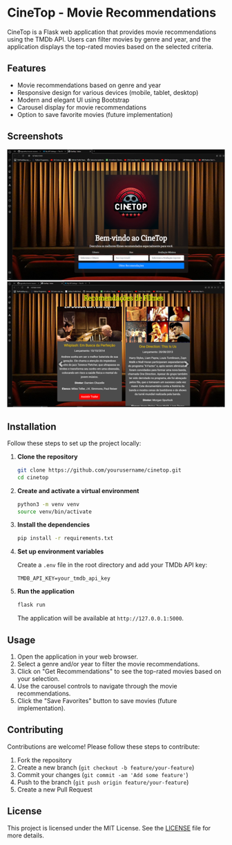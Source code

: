# CineTop - Movie Recommendations

CineTop is a Flask web application that provides movie recommendations using the TMDb API. Users can filter movies by genre and year, and the application displays the top-rated movies based on the selected criteria.

## Features

- Movie recommendations based on genre and year
- Responsive design for various devices (mobile, tablet, desktop)
- Modern and elegant UI using Bootstrap
- Carousel display for movie recommendations
- Option to save favorite movies (future implementation)

## Screenshots

![Home Page](screenshots/home.png)
![Recommendations Page](screenshots/recommendation.png)   

## Installation

Follow these steps to set up the project locally:

1. **Clone the repository**
    ```bash
    git clone https://github.com/yourusername/cinetop.git
    cd cinetop
    ```

2. **Create and activate a virtual environment**
    ```bash
    python3 -m venv venv
    source venv/bin/activate
    ```

3. **Install the dependencies**
    ```bash
    pip install -r requirements.txt
    ```

4. **Set up environment variables**

    Create a `.env` file in the root directory and add your TMDb API key:
    ```env
    TMDB_API_KEY=your_tmdb_api_key
    ```

5. **Run the application**
    ```bash
    flask run
    ```

    The application will be available at `http://127.0.0.1:5000`.

## Usage

1. Open the application in your web browser.
2. Select a genre and/or year to filter the movie recommendations.
3. Click on "Get Recommendations" to see the top-rated movies based on your selection.
4. Use the carousel controls to navigate through the movie recommendations.
5. Click the "Save Favorites" button to save movies (future implementation).

## Contributing

Contributions are welcome! Please follow these steps to contribute:

1. Fork the repository
2. Create a new branch (`git checkout -b feature/your-feature`)
3. Commit your changes (`git commit -am 'Add some feature'`)
4. Push to the branch (`git push origin feature/your-feature`)
5. Create a new Pull Request

## License

This project is licensed under the MIT License. See the [LICENSE](LICENSE) file for more details.
